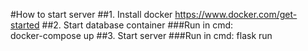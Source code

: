 #How to start server
##1. Install docker 
    https://www.docker.com/get-started
##2. Start database container
###Run in cmd:  
    docker-compose up
##3. Start server
###Run in cmd:
    flask run